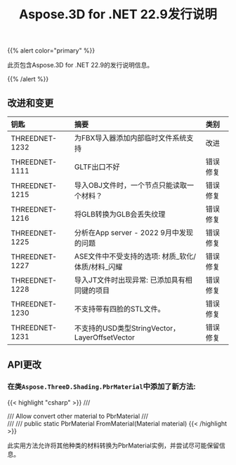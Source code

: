 ﻿---
title: Aspose.3D for .NET 22.9发行说明
type: docs
weight: 4
url: /zh/net/aspose-3d-for-net-22-9-release-notes/
description: Aspose.3D for .NET 22.9的发行说明。
---
{{% alert color="primary" %}}

此页包含Aspose.3D for .NET 22.9的发行说明信息。

{{% /alert %}}
## **改进和变更**

|**钥匙**|**摘要**|**类别**|
|:- |:- |:- |
|THREEDNET-1232 |为FBX导入器添加内部临时文件系统支持|改进|
|THREEDNET-1111 |GLTF出口不好|错误修复|
|THREEDNET-1215 |导入OBJ文件时，一个节点只能读取一个材料？|错误修复|
|THREEDNET-1216 |将GLB转换为GLB会丢失纹理|错误修复|
|THREEDNET-1225 |分析在App server - 2022 9月中发现的问题|错误修复|
|THREEDNET-1227 |ASE文件中不受支持的选项: 材质_软化/体质/材料_闪耀|错误修复|
|THREEDNET-1228 |导入JT文件时出现异常: 已添加具有相同键的项目|错误修复|
|THREEDNET-1230 |不支持带有四脸的STL文件。|错误修复|
|THREEDNET-1231 |不支持的USD类型StringVector，LayerOffsetVector|错误修复|


## API更改 ##


### 在类`Aspose.ThreeD.Shading.PbrMaterial`中添加了新方法:

{{< highlight "csharp" >}}
        /// <summary>
        /// Allow convert other material to PbrMaterial
        /// </summary>
        /// <param name="material"></param>
        /// <returns></returns>
        public static PbrMaterial FromMaterial(Material material)
{{< /highlight >}}


此实用方法允许将其他种类的材料转换为PbrMaterial实例，并尝试尽可能保留信息。



